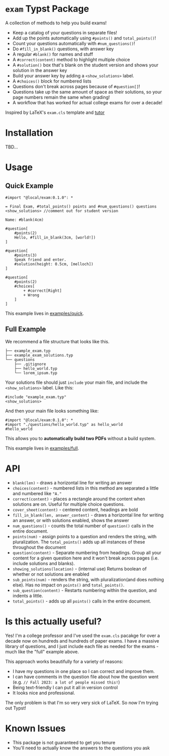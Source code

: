 # `exam` Typst Package

A collection of methods to help you build exams!

* Keep a catalog of your questions in separate files!
* Add up the points automatically using `#points()` and `total_points()`!
* Count your questions automatically with `#num_questions()`!
* Do `#fill_in_blank()` questions, with answer key
* A regular `#blank()` for names and stuff
* A `#correct(content)` method to highlight multiple choice
* A `#solution()` box that's blank on the student version and shows your solution in the answer key
* Build your answer key by adding a `<show_solutions>` label.
* A `#choices()` block for numbered lists
* Questions don't break across pages because of `#question[]`!
* Questions take up the same amount of space as their solutions, so your page numbers remain the same when grading!
* A workflow that has worked for actual college exams for over a decade!

Inspired by LaTeX's `exam.cls` template and [tutor](https://github.com/rangerjo/tutor)

# Installation

TBD...

# Usage

## Quick Example

```typst
#import "@local/exam:0.1.0": *

= Final Exam, #total_points() points and #num_questions() questions
<show_solutions> //comment out for student version

Name: #blank(4cm)

#question[
	#points(2)
	Hello, #fill_in_blank(3cm, [world!])
]

#question[
	#points(3)
	Speak friend and enter.
	#solution(height: 0.5cm, [melloch])
]

#question[
	#points(2)
	#choices[
		+ #correct[Right]
		+ Wrong
	]
]
```

This example lives in [examples/quick](examples/quick).

## Full Example

We recommend a file structure that looks like this.

```
├── example_exam.typ
├── example_exam_solutions.typ
└── questions
	├── .gitignore
    ├── hello_world.typ
    └── lorem_ipsum.typ
```

Your solutions file should just `include` your main file, and include the `<show_solutions>` label. Like this:

```typst
#include "example_exam.typ"
<show_solutions>
```

And then your main file looks something like:

```
#import "@local/exam:0.1.0": *
#import "./questions/hello_world.typ" as hello_world
#hello_world
```

This allows you to **automatically build two PDFs** without a build system.

This example lives in [examples/full](examples/full).

# API

* `blank(len)` - draws a horizontal line for writing an answer
* `choices(content)` - numbered lists in this method are separated a little and numbered like `"A."`
* `correct(content)` - places a rectangle around the content when solutions are on. Useful for multiple choice questions.
* `cover_sheet(content)` - centered content, headings are bold
* `fill_in_blank(len, answer_content)` - draws a horizontal line for writing an answer, or with solutions enabled, shows the answer
* `num_questions()` - counts the total number of `question()` calls in the entire document.
* `points(num)` - assign points to a question and renders the string, with pluralization. The `total_points()`  adds up all instances of these throughout the document
* `question(content)` - Separate numbering from headings. Group all your content for a given question here and it won't break across pages (i.e. include solutions and blanks).
* `showing_solutions(location)` - (internal use) Returns boolean of whether or not solutions are enabled
* `sub_points(num)` - renders the string, with pluralization(and does nothing else). Has no impact on `points()` and `total_points()`.
* `sub_question(content)` - Restarts numbering within the question, and indents a little.
* `total_points()` - adds up all `points()` calls in the entire document.


# Is this actually useful?

Yes! I'm a college professor and I've used the `exam.cls` pacakge for over a decade now on hundreds and hundreds of paper exams. I have a massive library of questions, and I just include each file as needed for the exams - much like the "full" example above.

This approach works beautifully for a variety of reasons:
* I have my questions in one place so I can correct and improve them.
* I can have comments in the question file about how the question went (e.g. `// Fall 2023: a lot of people missed this!`)
* Being text-friendly I can put it all in version control
* It looks nice and professional.

The only problem is that I'm so very very sick of LaTeX. So now I'm trying out Typst!

# Known Issues

* This package is not guaranteed to get you tenure
* You'll need to actually know the answers to the questions you ask
